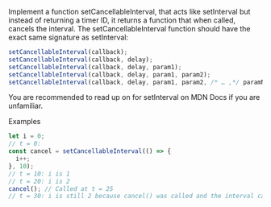 Implement a function setCancellableInterval, that acts like setInterval but instead of returning a timer ID, it returns a function that when called, cancels the interval. The setCancellableInterval function should have the exact same signature as setInterval:

```js
setCancellableInterval(callback);
setCancellableInterval(callback, delay);
setCancellableInterval(callback, delay, param1);
setCancellableInterval(callback, delay, param1, param2);
setCancellableInterval(callback, delay, param1, param2, /* … ,*/ paramN);
```

You are recommended to read up on for setInterval on MDN Docs if you are unfamiliar.

Examples

```js
let i = 0;
// t = 0:
const cancel = setCancellableInterval(() => {
  i++;
}, 10);
// t = 10: i is 1
// t = 20: i is 2
cancel(); // Called at t = 25
// t = 30: i is still 2 because cancel() was called and the interval callback has stopped running.
```
